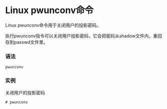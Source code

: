 # Linux pwunconv命令

Linux pwunconv命令用于关闭用户的投影密码。

执行pwunconv指令可以关闭用户投影密码，它会把密码从shadow文件内，重回存到passwd文件里。

### 语法

    pwunconv

### 实例

关闭用户的投影密码

    # pwunconv